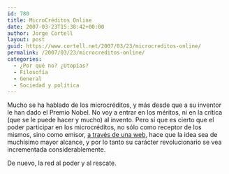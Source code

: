 ```yaml
---
id: 780
title: MicroCréditos Online
date: 2007-03-23T15:38:42+00:00
author: Jorge Cortell
layout: post
guid: https://www.cortell.net/2007/03/23/microcreditos-online/
permalink: /2007/03/23/microcreditos-online/
categories:
  - ¿Por qué no? ¿Utopías?
  - Filosofí­a
  - General
  - Sociedad y polí­tica
---
```

Mucho se ha hablado de los microcréditos, y más desde que a su inventor le han dado el Premio Nobel. No voy a entrar en los méritos, ni en la crí­tica (que se le puede hacer y mucho) al invento. Pero sí­ que es cierto que el poder participar en los microcréditos, no sólo como receptor de los mismos, sino como emisor, <a title="https://kiva.org/" target="_blank" href="https://kiva.org/">a través de una web</a>, hace que la idea sea de muchí­simo mayor alcance, y por lo tanto su carácter revolucionario se vea incrementada considerablemente.

De nuevo, la red al poder y al rescate.